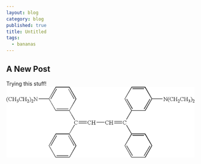 ```yaml
---
layout: blog
category: blog
published: true
title: Untitled
tags: 
  - bananas
---
```


## A New Post

Trying this stuff!
![Example molecule](/_posts/example.png)